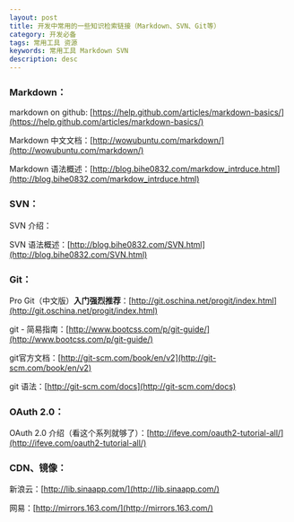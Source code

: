 ```yaml
---
layout: post
title: 开发中常用的一些知识检索链接（Markdown、SVN、Git等）
category: 开发必备
tags: 常用工具 资源
keywords: 常用工具 Markdown SVN
description: desc
---
```

### Markdown：

markdown on github: [https://help.github.com/articles/markdown-basics/](https://help.github.com/articles/markdown-basics/)

Markdown 中文文档：[http://wowubuntu.com/markdown/](http://wowubuntu.com/markdown/)

Markdown 语法概述：[http://blog.bihe0832.com/markdow_intrduce.html](http://blog.bihe0832.com/markdow_intrduce.html)

### SVN：

SVN 介绍：

SVN 语法概述：[http://blog.bihe0832.com/SVN.html](http://blog.bihe0832.com/SVN.html)

### Git：

Pro Git（中文版）**入门强烈推荐**：[http://git.oschina.net/progit/index.html](http://git.oschina.net/progit/index.html)

git - 简易指南：[http://www.bootcss.com/p/git-guide/](http://www.bootcss.com/p/git-guide/)

git官方文档：[http://git-scm.com/book/en/v2](http://git-scm.com/book/en/v2)

git 语法：[http://git-scm.com/docs](http://git-scm.com/docs)

### OAuth 2.0：

OAuth 2.0 介绍（看这个系列就够了）：[http://ifeve.com/oauth2-tutorial-all/](http://ifeve.com/oauth2-tutorial-all/)

### CDN、镜像：

新浪云：[http://lib.sinaapp.com/](http://lib.sinaapp.com/)

网易：[http://mirrors.163.com/](http://mirrors.163.com/)
